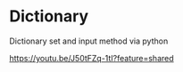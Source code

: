 # Dictionary
Dictionary set and input method via python

https://youtu.be/J50tFZq-1tI?feature=shared
